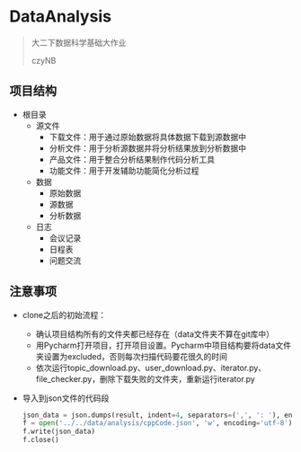 # DataAnalysis
> 大二下数据科学基础大作业
>
> czyNB



## 项目结构

* 根目录
  * 源文件
    * 下载文件：用于通过原始数据将具体数据下载到源数据中
    * 分析文件：用于分析源数据并将分析结果放到分析数据中
    * 产品文件：用于整合分析结果制作代码分析工具
    * 功能文件：用于开发辅助功能简化分析过程
  * 数据
    * 原始数据
    * 源数据
    * 分析数据
  * 日志
    * 会议记录
    * 日程表
    * 问题交流



## 注意事项

* clone之后的初始流程：
  * 确认项目结构所有的文件夹都已经存在（data文件夹不算在git库中）
  * 用Pycharm打开项目，打开项目设置。Pycharm中项目结构要将data文件夹设置为excluded，否则每次扫描代码要花很久的时间
  * 依次运行topic_download.py、user_download.py、iterator.py、file_checker.py，删除下载失败的文件夹，重新运行iterator.py

* 导入到json文件的代码段

  ```python
  json_data = json.dumps(result, indent=4, separators=(',', ': '), ensure_ascii=False)
  f = open('../../data/analysis/cppCode.json', 'w', encoding='utf-8')
  f.write(json_data)
  f.close()
  ```